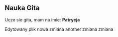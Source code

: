 ## Nauka Gita
Ucze sie gita, mam na imie: **Patrycja**

Edytowany plik
nowa zmiana
another
zmiana zmiana
